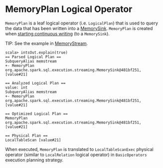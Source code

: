 # MemoryPlan Logical Operator

`MemoryPlan` is a leaf logical operator (i.e. `LogicalPlan`) that is used to query the data that has been written into a [MemorySink](MemorySink.md). `MemoryPlan` is created when [starting continuous writing](../../DataStreamWriter.md#start) (to a `MemorySink`).

TIP: See the example in [MemoryStream](MemoryStream.md).

```text
scala> intsOut.explain(true)
== Parsed Logical Plan ==
SubqueryAlias memstream
+- MemoryPlan org.apache.spark.sql.execution.streaming.MemorySink@481bf251, [value#21]

== Analyzed Logical Plan ==
value: int
SubqueryAlias memstream
+- MemoryPlan org.apache.spark.sql.execution.streaming.MemorySink@481bf251, [value#21]

== Optimized Logical Plan ==
MemoryPlan org.apache.spark.sql.execution.streaming.MemorySink@481bf251, [value#21]

== Physical Plan ==
LocalTableScan [value#21]
```

When executed, `MemoryPlan` is translated to `LocalTableScanExec` physical operator (similar to `LocalRelation` logical operator) in `BasicOperators` execution planning strategy.
